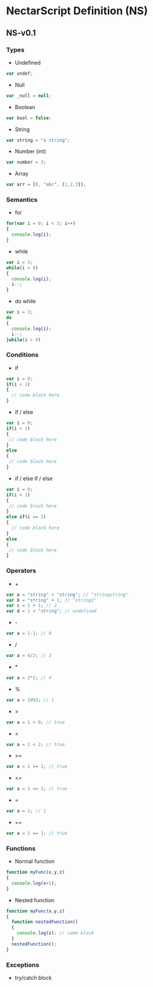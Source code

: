 # NectarScript Definition (NS)

## NS-v0.1

### Types

* Undefined
```javascript
var undef;
```
* Null
```javascript
var _null = null;
```
* Boolean
```javascript
var bool = false;
```
* String
```javascript
var string = "a string";
```
* Number (int)
```javascript
var number = 3;
```
* Array
```javascript
var arr = [0, "abc", [1,2,3]];
```

### Semantics

* for
```javascript
for(var i = 0; i < 3; i++)
{
  console.log(i);
}
```
* while
```javascript
var i = 3;
while(i > 0)
{
  console.log(i);
  i--;
}
```
* do while
```javascript
var i = 3;
do
{
  console.log(i);
  i--;
}while(i > 0)
```

### Conditions

* if
```javascript
var i = 0;
if(i < 1)
{
  // code block here
}
```
* if / else
```javascript
var i = 0;
if(i < 1)
{
 // code block here
}
else 
{
 // code block here
}
```
* if / else if / else
```javascript
var i = 0;
if(i < 1)
{
 // code block here
}
else if(i == 2)
{
  // code block here
}
else 
{
 // code block here
}
```

### Operators

* \+
```javascript
var a = "string" + "string"; // "stringstring"
var b = "string" + 1; // "string1"
var c = 1 + 1; // 2
var d = 1 + "string"; // undefined
```
* \-
```javascript
var a = 1-1; // 0
```
* /
```javascript
var a = 4/2; // 2
```
* \*
```javascript
var a = 2*2; // 4
```
* \%
```javascript
var a = 10%3; // 1
```
* \>
```javascript
var a = 1 > 0; // true
```
* <
```javascript
var a = 1 < 2; // true
```
* \>=
```javascript
var a = 1 >= 1; // true
```
* <=
```javascript
var a = 1 <= 1; // true
```
* \=
```javascript
var a = 1; // 1
```
* ==
```javascript
var a = 1 == 1; // true
```

### Functions

* Normal function
```javascript
function myFunc(x,y,z)
{
  console.log(x+1);
}
```
* Nested function
```javascript
function myFunc(x,y,z)
{
  function nestedFunction()
  {
    console.log(z); // same block
  }
  nestedFunction();
}
```


### Exceptions

* try/catch block
